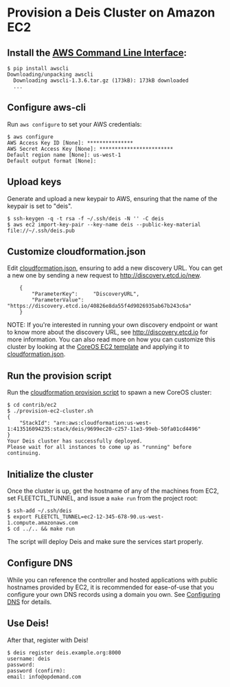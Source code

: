 # Provision a Deis Cluster on Amazon EC2

## Install the [AWS Command Line Interface][aws-cli]:
```console
$ pip install awscli
Downloading/unpacking awscli
  Downloading awscli-1.3.6.tar.gz (173kB): 173kB downloaded
  ...
```

## Configure aws-cli
Run `aws configure` to set your AWS credentials:
```console
$ aws configure
AWS Access Key ID [None]: ***************
AWS Secret Access Key [None]: ************************
Default region name [None]: us-west-1
Default output format [None]:
```

## Upload keys
Generate and upload a new keypair to AWS, ensuring that the name of the keypair is set to "deis".
```console
$ ssh-keygen -q -t rsa -f ~/.ssh/deis -N '' -C deis
$ aws ec2 import-key-pair --key-name deis --public-key-material file://~/.ssh/deis.pub
```

## Customize cloudformation.json
Edit [cloudformation.json][cf-params], ensuring to add a new discovery URL.
You can get a new one by sending a new request to http://discovery.etcd.io/new.
```console
    {
        "ParameterKey":     "DiscoveryURL",
        "ParameterValue":   "https://discovery.etcd.io/40826e8da55f4d9026935ab67b243c6a"
    }
```
NOTE: If you're interested in running your own discovery endpoint or want to know more
about the discovery URL, see http://discovery.etcd.io for more information. You can also
read more on how you can customize this cluster by looking at the
[CoreOS EC2 template][template] and applying it to [cloudformation.json][cf-params].

## Run the provision script
Run the [cloudformation provision script][pro-script] to spawn a new CoreOS cluster:
```console
$ cd contrib/ec2
$ ./provision-ec2-cluster.sh
{
    "StackId": "arn:aws:cloudformation:us-west-1:413516094235:stack/deis/9699ec20-c257-11e3-99eb-50fa01cd4496"
}
Your Deis cluster has successfully deployed.
Please wait for all instances to come up as "running" before continuing.
```

## Initialize the cluster
Once the cluster is up, get the hostname of any of the machines from EC2, set
FLEETCTL_TUNNEL, and issue a `make run` from the project root:
```console
$ ssh-add ~/.ssh/deis
$ export FLEETCTL_TUNNEL=ec2-12-345-678-90.us-west-1.compute.amazonaws.com
$ cd ../.. && make run
```
The script will deploy Deis and make sure the services start properly.

## Configure DNS
While you can reference the controller and hosted applications with public hostnames provided by EC2, it is recommended for ease-of-use that
you configure your own DNS records using a domain you own. See [Configuring DNS](http://docs.deis.io/en/latest/operations/configure-dns/) for details.

## Use Deis!
After that, register with Deis!
```
$ deis register deis.example.org:8000
username: deis
password:
password (confirm):
email: info@opdemand.com
```

[aws-cli]: https://github.com/aws/aws-cli
[template]: https://s3.amazonaws.com/coreos.com/dist/aws/coreos-alpha.template
[cf-params]: cloudformation.json
[pro-script]: provision-ec2-cluster.sh
